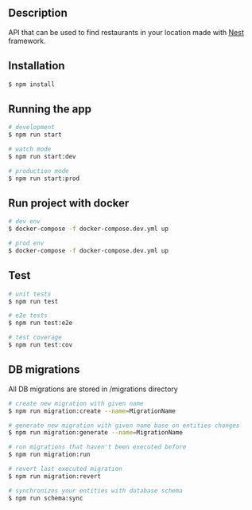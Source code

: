 ## Description

API that can be used to find restaurants in your location made with [Nest](https://github.com/nestjs/nest) framework.

## Installation

```bash
$ npm install
```

## Running the app

```bash
# development
$ npm run start

# watch mode
$ npm run start:dev

# production mode
$ npm run start:prod
```

## Run project with docker

```bash
# dev env
$ docker-compose -f docker-compose.dev.yml up

# prod env
$ docker-compose -f docker-compose.dev.yml up
```

## Test

```bash
# unit tests
$ npm run test

# e2e tests
$ npm run test:e2e

# test coverage
$ npm run test:cov
```

## DB migrations
All DB migrations are stored in /migrations directory
```bash
# create new migration with given name
$ npm run migration:create --name=MigrationName

# generate new migration with given name base on entities changes
$ npm run migration:generate --name=MigrationName

# run migrations that haven't been executed before
$ npm run migration:run

# revert last executed migration
$ npm run migration:revert

# synchronizes your entities with database schema
$ npm run schema:sync
```